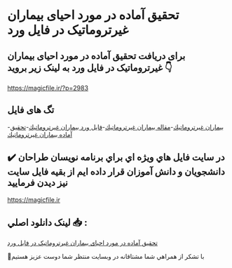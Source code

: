 # تحقیق آماده در مورد احیای بیماران غیرتروماتیک در فایل ورد

## برای دریافت تحقیق آماده در مورد احیای بیماران غیرتروماتیک در فایل ورد به لینک زیر بروید 👇

https://magicfile.ir/?p=2983

## تگ های فایل

-[بیماران غیرتروماتیك](https://magicfile.ir/product/%d8%aa%d8%ad%d9%82%db%8c%d9%82-%d8%a2%d9%85%d8%a7%d8%af%d9%87-%d8%a7%d8%ad%db%8c%d8%a7%db%8c-%d8%a8%db%8c%d9%85%d8%a7%d8%b1%d8%a7%d9%86-%d8%ba%db%8c%d8%b1%d8%aa%d8%b1%d9%88%d9%85%d8%a7%d8%aa%db%8c%d9%83-%d8%af%d8%b1-%d9%81%d8%a7%db%8c%d9%84-%d9%88%d8%b1%d8%af/)-[مقاله بیماران غیرتروماتیك](https://magicfile.ir/product/%d8%aa%d8%ad%d9%82%db%8c%d9%82-%d8%a2%d9%85%d8%a7%d8%af%d9%87-%d8%a7%d8%ad%db%8c%d8%a7%db%8c-%d8%a8%db%8c%d9%85%d8%a7%d8%b1%d8%a7%d9%86-%d8%ba%db%8c%d8%b1%d8%aa%d8%b1%d9%88%d9%85%d8%a7%d8%aa%db%8c%d9%83-%d8%af%d8%b1-%d9%81%d8%a7%db%8c%d9%84-%d9%88%d8%b1%d8%af/)-[فایل ورد بیماران غیرتروماتیك](https://magicfile.ir/product/%d8%aa%d8%ad%d9%82%db%8c%d9%82-%d8%a2%d9%85%d8%a7%d8%af%d9%87-%d8%a7%d8%ad%db%8c%d8%a7%db%8c-%d8%a8%db%8c%d9%85%d8%a7%d8%b1%d8%a7%d9%86-%d8%ba%db%8c%d8%b1%d8%aa%d8%b1%d9%88%d9%85%d8%a7%d8%aa%db%8c%d9%83-%d8%af%d8%b1-%d9%81%d8%a7%db%8c%d9%84-%d9%88%d8%b1%d8%af/)-[تحقیق آماده بیماران غیرتروماتیك](https://magicfile.ir/product/%d8%aa%d8%ad%d9%82%db%8c%d9%82-%d8%a2%d9%85%d8%a7%d8%af%d9%87-%d8%a7%d8%ad%db%8c%d8%a7%db%8c-%d8%a8%db%8c%d9%85%d8%a7%d8%b1%d8%a7%d9%86-%d8%ba%db%8c%d8%b1%d8%aa%d8%b1%d9%88%d9%85%d8%a7%d8%aa%db%8c%d9%83-%d8%af%d8%b1-%d9%81%d8%a7%db%8c%d9%84-%d9%88%d8%b1%d8%af/)

## ✔️ در سايت فايل هاي ويژه اي براي برنامه نويسان طراحان دانشجويان و دانش آموزان قرار داده ايم از بقيه فايل سايت نيز ديدن فرماييد

https://magicfile.ir


## لينک دانلود اصلي 📥 :

[تحقیق آماده در مورد احیای بیماران غیرتروماتیک در فایل ورد](https://magicfile.ir/product/%d8%aa%d8%ad%d9%82%db%8c%d9%82-%d8%a2%d9%85%d8%a7%d8%af%d9%87-%d8%a7%d8%ad%db%8c%d8%a7%db%8c-%d8%a8%db%8c%d9%85%d8%a7%d8%b1%d8%a7%d9%86-%d8%ba%db%8c%d8%b1%d8%aa%d8%b1%d9%88%d9%85%d8%a7%d8%aa%db%8c%d9%83-%d8%af%d8%b1-%d9%81%d8%a7%db%8c%d9%84-%d9%88%d8%b1%d8%af/) 


🙏با تشکر از همراهي شما مشتاقانه در وبسایت منتظر شما دوست عزیز هستیم

